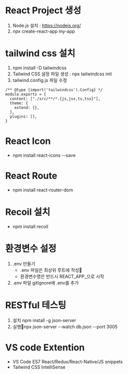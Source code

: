 # React Project 생성
1. Node.js 설치 : https://nodejs.org/
2. npx create-react-app my-app 

# tailwind css 설치
1. npm install -D tailwindcss
2. Tailwind CSS 설정 파일 생성 : npx tailwindcss init
3. tailwind.config.js 파일 수정
```
/** @type {import('tailwindcss').Config} */
module.exports = {
  content: ["./src/**/*.{js,jsx,ts,tsx}"],
  theme: {
    extend: {},
  },
  plugins: [],
}
```
# React Icon
- npm install react-icons --save

# React Route
- npm install react-router-dom

# Recoil 설치
- npm install recoil

# 환경변수 설정
1. .env 만들기
   - .env 파일은 최상위 루트에 작성
   - 환경변수명은 반드시 REACT_APP_으로 시작
2. .env 파일 gitIgnore에 .env를 추가

# RESTful 테스팅
1. 설치 npm install -g json-server
2. 실행npx json-server --watch db.json --port 3005 


# VS code Extention
- VS Code ES7 React/Redux/React-Native/JS snippets
- Tailwind CSS IntelliSense